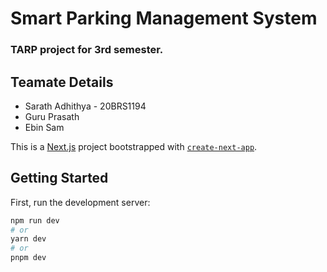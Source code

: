 # Smart Parking Management System
### TARP project for 3rd semester.

## Teamate Details
- Sarath Adhithya - 20BRS1194
- Guru Prasath
- Ebin Sam

This is a [Next.js](https://nextjs.org/) project bootstrapped with [`create-next-app`](https://github.com/vercel/next.js/tree/canary/packages/create-next-app).

## Getting Started

First, run the development server:

```bash
npm run dev
# or
yarn dev
# or
pnpm dev
```
